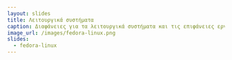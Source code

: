 ```yaml
---
layout: slides
title: Λειτουργικά συστήματα
caption: Διαφάνειες για τα λειτουργικά συστήματα και τις επιφάνειες εργασιών τους.
image_url: /images/fedora-linux.png
slides:
  - fedora-linux
---
```


